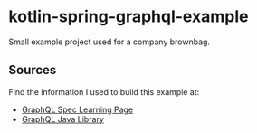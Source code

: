 # kotlin-spring-graphql-example
Small example project used for a company brownbag.

## Sources
Find the information I used to build this example at:

- [GraphQL Spec Learning Page](https://graphql.org/learn/)
- [GraphQL Java Library](https://www.graphql-java.com/)


